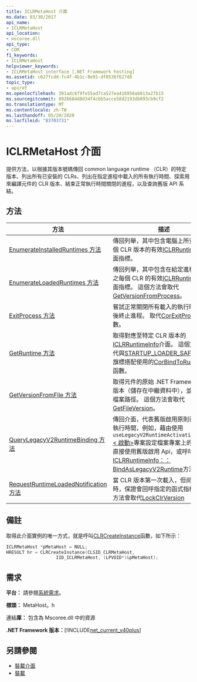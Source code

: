 ```yaml
---
title: ICLRMetaHost 介面
ms.date: 03/30/2017
api_name:
- ICLRMetaHost
api_location:
- mscoree.dll
api_type:
- COM
f1_keywords:
- ICLRMetaHost
helpviewer_keywords:
- ICLRMetaHost interface [.NET Framework hosting]
ms.assetid: c627fcdd-fc4f-4b1c-8e91-df8536f627d8
topic_type:
- apiref
ms.openlocfilehash: 391adc6f9fe55ad7ca527ea416956ab013a27b15
ms.sourcegitcommit: 0926684d8d34f4c6b5acce58d2193db093cb9cf2
ms.translationtype: MT
ms.contentlocale: zh-TW
ms.lasthandoff: 05/20/2020
ms.locfileid: "83703731"
---
```

# <a name="iclrmetahost-interface"></a>ICLRMetaHost 介面
提供方法，以根據其版本號碼傳回 common language runtime （CLR）的特定版本、列出所有已安裝的 CLRs、列出在指定進程中載入的所有執行時間、探索用來編譯元件的 CLR 版本、結束正常執行時間關閉的進程，以及查詢舊版 API 系結。  
  
## <a name="methods"></a>方法  
  
|方法|描述|  
|------------|-----------------|  
|[EnumerateInstalledRuntimes 方法](../../../../docs/framework/unmanaged-api/hosting/iclrmetahost-enumerateinstalledruntimes-method.md)|傳回列舉，其中包含電腦上所安裝之每個 CLR 版本的有效[ICLRRuntimeInfo](iclrruntimeinfo-interface.md)介面指標。|  
|[EnumerateLoadedRuntimes 方法](../../../../docs/framework/unmanaged-api/hosting/iclrmetahost-enumerateloadedruntimes-method.md)|傳回列舉，其中包含在給定進程中載入之每個 CLR 的有效[ICLRRuntimeInfo](../../../../docs/framework/unmanaged-api/hosting/iclrruntimeinfo-interface.md)介面指標。 這個方法會取代[GetVersionFromProcess](getversionfromprocess-function.md)。|  
|[ExitProcess 方法](../../../../docs/framework/unmanaged-api/hosting/iclrmetahost-exitprocess-method.md)|嘗試正常關閉所有載入的執行時間，然後終止進程。 取代[CorExitProcess](corexitprocess-function.md)函數。|  
|[GetRuntime 方法](../../../../docs/framework/unmanaged-api/hosting/iclrmetahost-getruntime-method.md)|取得對應至特定 CLR 版本的[ICLRRuntimeInfo](../../../../docs/framework/unmanaged-api/hosting/iclrruntimeinfo-interface.md)介面。 這個方法會取代與[STARTUP_LOADER_SAFEMODE](startup-flags-enumeration.md)旗標搭配使用的[CorBindToRuntimeEx](../../../../docs/framework/unmanaged-api/hosting/corbindtoruntimeex-function.md)函數。|  
|[GetVersionFromFile 方法](../../../../docs/framework/unmanaged-api/hosting/iclrmetahost-getversionfromfile-method.md)|取得元件的原始 .NET Framework 編譯版本（儲存在中繼資料中），並指定其檔案路徑。 這個方法會取代[GetFileVersion](getfileversion-function.md)。|  
|[QueryLegacyV2RuntimeBinding 方法](../../../../docs/framework/unmanaged-api/hosting/iclrmetahost-querylegacyv2runtimebinding-method.md)|傳回介面，代表舊版啟用原則已系結的執行時間，例如，藉由使用 `useLegacyV2RuntimeActivationPolicy` [ \< 啟動>](../../../../docs/framework/configure-apps/file-schema/startup/startup-element.md)專案設定檔案專案上的屬性、直接使用舊版啟用 Api，或呼叫[ICLRRuntimeInfo：： BindAsLegacyV2Runtime](iclrruntimeinfo-bindaslegacyv2runtime-method.md)方法。|  
|[RequestRuntimeLoadedNotification 方法](../../../../docs/framework/unmanaged-api/hosting/iclrmetahost-requestruntimeloadednotification-method.md)|當 CLR 版本第一次載入，但尚未啟動時，保證會回呼指定的函式指標。 這個方法會取代[LockClrVersion](lockclrversion-function.md)|  
  
## <a name="remarks"></a>備註  
 取得此介面實例的唯一方式，就是呼叫[CLRCreateInstance](clrcreateinstance-function.md)函數，如下所示：  
  
```cpp  
ICLRMetaHost *pMetaHost = NULL;  
HRESULT hr = CLRCreateInstance(CLSID_CLRMetaHost,  
                   IID_ICLRMetaHost, (LPVOID*)&pMetaHost);  
```  
  
## <a name="requirements"></a>需求  
 **平台：** 請參閱[系統需求](../../get-started/system-requirements.md)。  
  
 **標頭：** MetaHost。h  
  
 連結**庫：** 包含為 Mscoree.dll 中的資源  
  
 **.NET Framework 版本：**[!INCLUDE[net_current_v40plus](../../../../includes/net-current-v40plus-md.md)]  
  
## <a name="see-also"></a>另請參閱

- [裝載介面](hosting-interfaces.md)
- [裝載](index.md)
